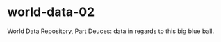 world-data-02
=============

World Data Repository, Part Deuces: data in regards to this big blue ball.
